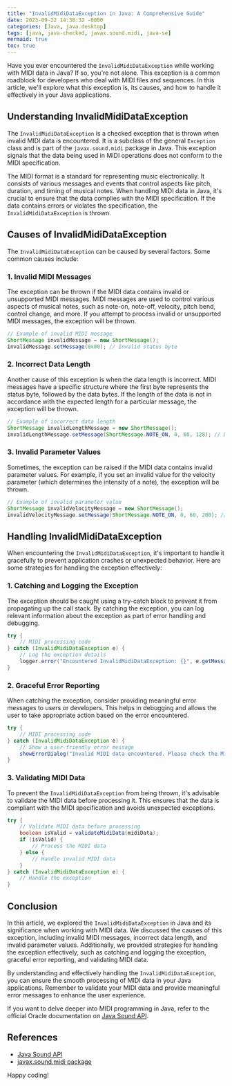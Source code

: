 ```yaml
---
title: "InvalidMidiDataException in Java: A Comprehensive Guide"
date: 2023-09-22 14:38:32 -0000
categories: [Java, java.desktop]
tags: [java, java-checked, javax.sound.midi, java-se]
mermaid: true
toc: true
---
```



Have you ever encountered the `InvalidMidiDataException` while working with MIDI data in Java? If so, you're not alone. This exception is a common roadblock for developers who deal with MIDI files and sequences. In this article, we'll explore what this exception is, its causes, and how to handle it effectively in your Java applications.

## Understanding InvalidMidiDataException

The `InvalidMidiDataException` is a checked exception that is thrown when invalid MIDI data is encountered. It is a subclass of the general `Exception` class and is part of the `javax.sound.midi` package in Java. This exception signals that the data being used in MIDI operations does not conform to the MIDI specification.

The MIDI format is a standard for representing music electronically. It consists of various messages and events that control aspects like pitch, duration, and timing of musical notes. When handling MIDI data in Java, it's crucial to ensure that the data complies with the MIDI specification. If the data contains errors or violates the specification, the `InvalidMidiDataException` is thrown.

## Causes of InvalidMidiDataException

The `InvalidMidiDataException` can be caused by several factors. Some common causes include:

### 1. Invalid MIDI Messages

The exception can be thrown if the MIDI data contains invalid or unsupported MIDI messages. MIDI messages are used to control various aspects of musical notes, such as note-on, note-off, velocity, pitch bend, control change, and more. If you attempt to process invalid or unsupported MIDI messages, the exception will be thrown.

```java
// Example of invalid MIDI message
ShortMessage invalidMessage = new ShortMessage();
invalidMessage.setMessage(0x00); // Invalid status byte
```

### 2. Incorrect Data Length

Another cause of this exception is when the data length is incorrect. MIDI messages have a specific structure where the first byte represents the status byte, followed by the data bytes. If the length of the data is not in accordance with the expected length for a particular message, the exception will be thrown.

```java
// Example of incorrect data length
ShortMessage invalidLengthMessage = new ShortMessage();
invalidLengthMessage.setMessage(ShortMessage.NOTE_ON, 0, 60, 128); // Data length should be 2 bytes for note-on
```

### 3. Invalid Parameter Values

Sometimes, the exception can be raised if the MIDI data contains invalid parameter values. For example, if you set an invalid value for the velocity parameter (which determines the intensity of a note), the exception will be thrown.

```java
// Example of invalid parameter value
ShortMessage invalidVelocityMessage = new ShortMessage();
invalidVelocityMessage.setMessage(ShortMessage.NOTE_ON, 0, 60, 200); // Invalid velocity value
```

## Handling InvalidMidiDataException

When encountering the `InvalidMidiDataException`, it's important to handle it gracefully to prevent application crashes or unexpected behavior. Here are some strategies for handling the exception effectively:

### 1. Catching and Logging the Exception

The exception should be caught using a try-catch block to prevent it from propagating up the call stack. By catching the exception, you can log relevant information about the exception as part of error handling and debugging.

```java
try {
    // MIDI processing code
} catch (InvalidMidiDataException e) {
    // Log the exception details
    logger.error("Encountered InvalidMidiDataException: {}", e.getMessage());
}
```

### 2. Graceful Error Reporting

When catching the exception, consider providing meaningful error messages to users or developers. This helps in debugging and allows the user to take appropriate action based on the error encountered.

```java
try {
    // MIDI processing code
} catch (InvalidMidiDataException e) {
    // Show a user-friendly error message
    showErrorDialog("Invalid MIDI data encountered. Please check the MIDI file.");
}
```

### 3. Validating MIDI Data

To prevent the `InvalidMidiDataException` from being thrown, it's advisable to validate the MIDI data before processing it. This ensures that the data is compliant with the MIDI specification and avoids unexpected exceptions.

```java
try {
    // Validate MIDI data before processing
    boolean isValid = validateMidiData(midiData);
    if (isValid) {
        // Process the MIDI data
    } else {
        // Handle invalid MIDI data
    }
} catch (InvalidMidiDataException e) {
    // Handle the exception
}
```

## Conclusion

In this article, we explored the `InvalidMidiDataException` in Java and its significance when working with MIDI data. We discussed the causes of this exception, including invalid MIDI messages, incorrect data length, and invalid parameter values. Additionally, we provided strategies for handling the exception effectively, such as catching and logging the exception, graceful error reporting, and validating MIDI data.

By understanding and effectively handling the `InvalidMidiDataException`, you can ensure the smooth processing of MIDI data in your Java applications. Remember to validate your MIDI data and provide meaningful error messages to enhance the user experience.

If you want to delve deeper into MIDI programming in Java, refer to the official Oracle documentation on [Java Sound API](https://docs.oracle.com/en/java/javase/17/sound/index.html).

## References

- [Java Sound API](https://docs.oracle.com/javase/8/docs/technotes/guides/sound/programmer_guide/chapter2.html)
- [javax.sound.midi package](https://docs.oracle.com/javase/8/docs/api/javax/sound/midi/package-summary.html)


Happy coding!
